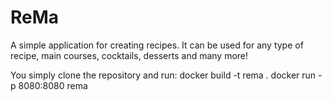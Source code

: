 # ReMa

A simple application for creating recipes. It can be used for any type of recipe, main courses, cocktails, desserts and many more!

You simply clone the repository and run:
docker build -t rema .
docker run -p 8080:8080 rema
